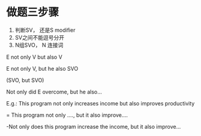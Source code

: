 # 做题三步骤

1. 判断SV， 还是S modifier
2. SV之间不能逗号分开
3. N组SVO， N 连接词

 

E not only V but also V

E not only V, but he also SVO

(SVO, but SVO)

Not only did E overcome, but he also…

E.g.: This program not only increases income but also improves productivity

= This program not only …., but it also improve….

-Not only does this program increase the income, but it also improve…

 